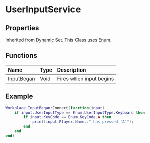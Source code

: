 # UserInputService

## Properties

Inherited from [Dynamic](https://docs.brickverse.co/bricklua-lua-references-manual/dymanic) Set. This Class uses [Enum](https://docs.brickverse.co/bricklua-lua-references-manual/classes/enum).

## Functions

| Name | Type | Description |
| :--- | :--- | :--- |
| InputBegan | Void | Fires when input begins |

## Example

```lua
Workplace.InputBegan:Connect(function(input)
    if input.UserInputType == Enum.UserInputType.Keyboard then
        if input.KeyCode == Enum.KeyCode.A then
            print(input.Player.Name.." has pressed 'A'");
        end
    end
end)
```



